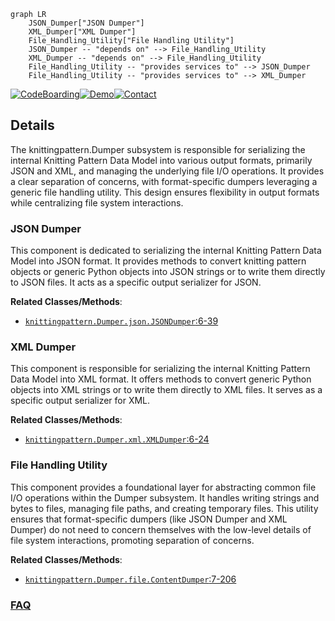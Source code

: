 ```mermaid
graph LR
    JSON_Dumper["JSON Dumper"]
    XML_Dumper["XML Dumper"]
    File_Handling_Utility["File Handling Utility"]
    JSON_Dumper -- "depends on" --> File_Handling_Utility
    XML_Dumper -- "depends on" --> File_Handling_Utility
    File_Handling_Utility -- "provides services to" --> JSON_Dumper
    File_Handling_Utility -- "provides services to" --> XML_Dumper
```

[![CodeBoarding](https://img.shields.io/badge/Generated%20by-CodeBoarding-9cf?style=flat-square)](https://github.com/CodeBoarding/GeneratedOnBoardings)[![Demo](https://img.shields.io/badge/Try%20our-Demo-blue?style=flat-square)](https://www.codeboarding.org/demo)[![Contact](https://img.shields.io/badge/Contact%20us%20-%20contact@codeboarding.org-lightgrey?style=flat-square)](mailto:contact@codeboarding.org)

## Details

The knittingpattern.Dumper subsystem is responsible for serializing the internal Knitting Pattern Data Model into various output formats, primarily JSON and XML, and managing the underlying file I/O operations. It provides a clear separation of concerns, with format-specific dumpers leveraging a generic file handling utility. This design ensures flexibility in output formats while centralizing file system interactions.

### JSON Dumper
This component is dedicated to serializing the internal Knitting Pattern Data Model into JSON format. It provides methods to convert knitting pattern objects or generic Python objects into JSON strings or to write them directly to JSON files. It acts as a specific output serializer for JSON.


**Related Classes/Methods**:

- <a href="https://github.com/fossasia/knittingpattern/blob/master/knittingpattern/Dumper/json.py#L6-L39" target="_blank" rel="noopener noreferrer">`knittingpattern.Dumper.json.JSONDumper`:6-39</a>


### XML Dumper
This component is responsible for serializing the internal Knitting Pattern Data Model into XML format. It offers methods to convert generic Python objects into XML strings or to write them directly to XML files. It serves as a specific output serializer for XML.


**Related Classes/Methods**:

- <a href="https://github.com/fossasia/knittingpattern/blob/master/knittingpattern/Dumper/xml.py#L6-L24" target="_blank" rel="noopener noreferrer">`knittingpattern.Dumper.xml.XMLDumper`:6-24</a>


### File Handling Utility
This component provides a foundational layer for abstracting common file I/O operations within the Dumper subsystem. It handles writing strings and bytes to files, managing file paths, and creating temporary files. This utility ensures that format-specific dumpers (like JSON Dumper and XML Dumper) do not need to concern themselves with the low-level details of file system interactions, promoting separation of concerns.


**Related Classes/Methods**:

- <a href="https://github.com/fossasia/knittingpattern/blob/master/knittingpattern/Dumper/file.py#L7-L206" target="_blank" rel="noopener noreferrer">`knittingpattern.Dumper.file.ContentDumper`:7-206</a>




### [FAQ](https://github.com/CodeBoarding/GeneratedOnBoardings/tree/main?tab=readme-ov-file#faq)